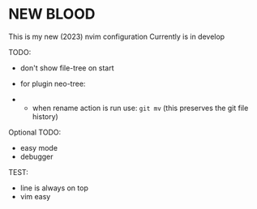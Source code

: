 # NEW BLOOD

This is my new (2023) nvim configuration
Currently is in develop

TODO:

- don't show file-tree on start

- for plugin neo-tree:
- - when rename action is run use: `git mv` (this preserves the git file history)

Optional TODO:

- easy mode
- debugger

TEST:

- line is always on top
- vim easy

